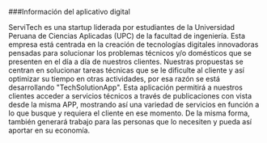 ###Información del aplicativo digital

ServiTech es una startup liderada por estudiantes de la Universidad Peruana de Ciencias Aplicadas (UPC) de la facultad de ingeniería. Esta empresa está centrada en la creación de tecnologías digitales innovadoras pensadas para solucionar los problemas técnicos y/o domésticos que se presenten en el día a día de nuestros clientes. Nuestras propuestas se centran en solucionar tareas técnicas que se le dificulte al cliente y así optimizar su tiempo en otras actividades, por esa razón se está desarrollando "TechSolutionApp". Esta aplicación permitirá a nuestros clientes acceder a servicios técnicos a través de publicaciones con vista desde la misma APP, mostrando así una variedad de servicios en función a lo que busque y requiera el cliente en ese momento. De la misma forma, también generará trabajo para las personas que lo necesiten y pueda así aportar en su economía.
